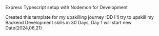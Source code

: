 

Express Typescript setup with Nodemon for Development

Created this template for my upskilling journey :DD I'll try to upskill my Backend Development skills in 30 Days, Day 1 will start new Date(2024,06,21)

